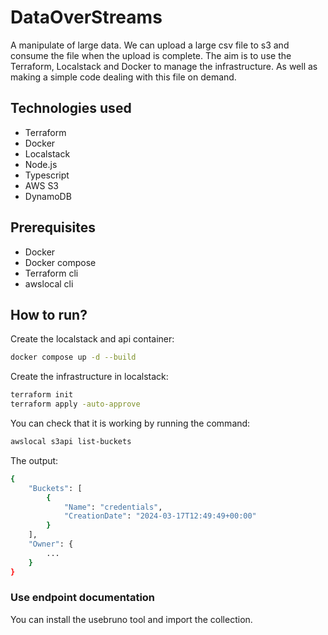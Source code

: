 # DataOverStreams

A manipulate of large data. We can upload a large csv file to s3 and consume the file when the upload is complete.
The aim is to use the Terraform, Localstack and Docker to manage the infrastructure. As well as making a simple code dealing with this file on demand.

## Technologies used

- Terraform
- Docker
- Localstack
- Node.js
- Typescript
- AWS S3
- DynamoDB

## Prerequisites

- Docker
- Docker compose
- Terraform cli
- awslocal cli

## How to run?

Create the localstack and api container:

```sh
docker compose up -d --build
```

Create the infrastructure in localstack:

```sh
terraform init
terraform apply -auto-approve
```

You can check that it is working by running the command:

```sh
awslocal s3api list-buckets
```

The output:

```sh
{
    "Buckets": [
        {
            "Name": "credentials",
            "CreationDate": "2024-03-17T12:49:49+00:00"
        }
    ],
    "Owner": {
        ...
    }
}
```

### Use endpoint documentation

You can install the usebruno tool and import the collection.
